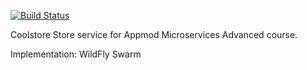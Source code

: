 [![Build Status](https://travis-ci.com/ryanzhang/store-service.svg?branch=master)](https://travis-ci.com/ryanzhang/store-service)

Coolstore Store service for Appmod Microservices Advanced course.

Implementation: WildFly Swarm
